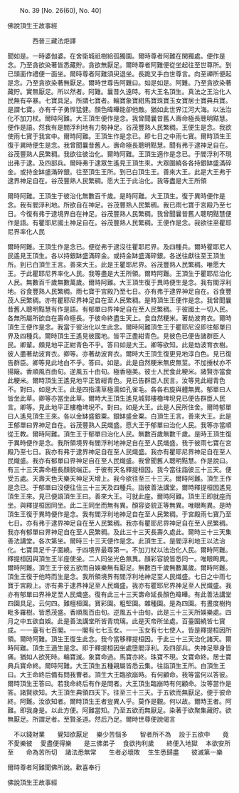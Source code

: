 ﻿　　No. 39 [No. 26(60), No. 40]

佛說頂生王故事經

　　　　西晉三藏法炬譯


聞如是。一時婆伽婆。在舍衛城祇樹給孤獨園。爾時尊者阿難在閑獨處。便作是念。乃至貪欲染著皆悉藏貯。貪欲無厭足。爾時尊者阿難便從坐起往至世尊所。到已頭面作禮便一面坐。爾時尊者阿難須臾退坐。長跪叉手白世尊言。向至禪所便起是念。乃至貪欲染著無厭足。爾時世尊告阿難曰。如是如是。阿難。乃至貪欲染著藏貯。實無厭足。所以然者。阿難。曩昔久遠時。有大王名頂生。真法之王治化人民無有卒暴。七寶具足。所謂七寶者。輪寶象寶紺馬寶珠寶玉女寶居士寶典兵寶。是謂七寶。亦有千子勇悍猛健。顏色暐曄能卻他敵。猶如此世界江河大海。以法治化不加刀杖。爾時阿難。大王頂生便作是念。我曾聞曩昔舊人壽命極長聰明黠慧。便作是語。然我有是閻浮利地有力勢神足。谷茂豐熟人民繁稠。王便生是念。我欲使雨七寶于我宮中。爾時阿難。王頂生作是念已。即七日之中雨七寶。爾時頂生王復于異時便生是念。我曾聞曩昔舊人。壽命極長聰明黠慧。聞有弗于逮神足自在。谷茂豐熟人民繁稠。我欲往彼治化。爾時阿難。王頂生適作是念已。于閻浮利不現出弗于逮。及四部兵。爾時弗于逮眾生遙見王頂生來。大眾圍繞各各持銀缽盛滿碎金。或持金缽盛滿碎銀。往至頂生王所。到已白頂生王。善來大王。此是大王弗于逮界神足自在。谷茂豐熟人民繁稠。愿大王于此治化。我等盡是大王所領

爾時阿難。王頂生于彼治化無數百千歲。是時阿難。大王頂生。復于異時便作是念。我有閻浮利地。所欲自在神足。谷茂豐熟人民繁稠。我已雨七寶于宮殿乃至七日。今復有弗于逮境界自在神足。谷茂豐熟人民繁稠。我曾聞曩昔舊人聰明黠慧便作是語。有瞿耶尼國土神足自在。谷茂豐熟人民繁稠。王便作是念。我欲往至瞿耶尼界率化人民

爾時阿難。王頂生作是念已。便從弗于逮沒往瞿耶尼界。及四種兵。爾時瞿耶尼人民遙見王頂生。各以持銀缽盛滿碎金。或持金缽盛滿碎銀。各送往獻往至王頂生所。到已白頂生王言。善來大王。此是王瞿耶尼界。谷茂豐熟人民繁稠。唯愿大王。于此瞿耶尼界率化人民。我等盡是大王所領。爾時阿難。王頂生于瞿耶尼治化人民。無數百千歲無數萬歲。爾時阿難。大王頂生復于異時便生是念。我有閻浮利地。谷食豐熟人民繁稠。雨七寶于宮殿乃至七日。亦有弗于逮界神足自在。谷食豐茂人民繁稠。亦有瞿耶尼界神足自在至人民繁稠。是時頂生王便作是念。我曾聞曩昔舊人聰明黠慧有作是語。有郁單曰界神足自在至人民繁稠。于彼國土一切人民。各無所屬所欲自在壽命極長。于彼命終盡生天上。食自然粳米。著劫波育衣。爾時頂生王便作是念。我當于彼治化以生此念。爾時阿難頂生王于瞿耶尼沒即往郁單曰界及四種兵。爾時頂生王遙見彼國地。皆平正盡紺青色。見彼色已便告諸群臣人民。卿輩。頗見地平正紺青色不乎。答曰如是大王。卿等欲知。此是劫波育衣樹。彼人盡著劫波育衣。卿等。亦著劫波育衣。爾時大王頂生復更見地淳白色。見已復告群臣。卿等見此地白不乎。答曰。如是。此是自然粳米無皮無莖。不加捶杖亦不揚簸。香順風百由旬。逆風五十由旬。極香極美。彼士人民食此粳米。諸賢亦當食此粳米。爾時頂生王遙見地平正皆紺青色。見已告群臣人民言。汝等見此紺青色不。對曰。如是大王。此是四指濡草極濡如孔雀毛。各各右旋與體無異。郁單曰人皆坐此草。卿等亦當坐此草。爾時大王頂生遙見城郭樓櫓埤堄見已便告群臣人民言。卿等。見此地平正樓櫓埤堄不。對曰。如是大王。此是人民所住舍。爾時郁單曰人遙見頂生王來。各以金缽盛銀粟。銀缽盛金粟。白頂生王言。善來大王。此是王郁單曰界神足自在。谷茂豐熟人民熾盛。愿大王于郁單曰治化人民。我等亦當順從王教。爾時阿難。頂生王于郁單曰治化人民。無數百歲無數千歲。是時王頂生復于異時便作是念。我所領境界有閻浮利地神足自在至人民熾盛。我于彼雨七寶在宮殿乃至七日。我亦有弗于逮界神足自在至人民熾盛。我亦有瞿耶尼界神足自在至人民熾盛。我亦有郁單曰界神足自在至人民熾盛。我曾聞舊人聰明黠慧。作是說曰。有三十三天壽命極長顏貌端正。于彼有天名釋提桓因。我今當往詣彼三十三天。便受五處。天壽天色天樂天神足天增上。我今欲往至三十三天。爾時阿難。頂生王作是念已。于郁單曰沒便往住三十三天及四種兵。詣彼善法講堂。爾時釋提桓因遙見頂生王來。見已便語頂生王曰。善來大王。可就此座。爾時阿難。頂生王即就座而坐。與釋提桓因同坐。此二王同坐而無有異。顏容姿貌正等無異。唯眼眴異。是時頂生王復于異時便作是念。我有閻浮利地神足自在至人民繁稠。于宮殿雨七寶乃至七日。亦有弗于逮界神足自在至人民繁稠。我亦有瞿耶尼界神足自在至人民繁稠。我亦有郁單曰界神足自在至人民繁稠。及此三十三天長壽久處此。爾時三十三天集善法講堂。各次第坐。爾時三十三天便作是念。此頂生王。是閻浮利地王以法治化。七寶具足千子圍繞。于四境界最尊第一。不加刀杖以法治化人民。爾時阿難。釋提桓因與頂生王半座使坐。二人同坐光色無異。顏彩容貌皆悉同一。唯眼眴異。爾時阿難。頂生王于彼五欲而自娛樂無有厭足。無數百千歲無數萬歲。爾時阿難。頂生王復于他時而生是念。我所領境界有閻浮利地神足至人民熾盛。七日之中雨七寶于宮殿上。亦有弗于逮界神足至人民熾盛。我亦有瞿耶尼界神足至人民熾盛。我亦有郁單曰界神足至人民熾盛。復有此三十三天壽命延長顏色暐曄。有此善法講堂四園具足。云何四。難檀桓園。寶彩園。粗堅園。雜種園。是為四園。有晝度樹拘毗多羅樹。皆悉茂盛。香順風百由旬。逆風五十由旬。此是三十三天所娛樂處。四月之中五欲自娛。此是善法講堂所皆青琉璃。此是天帝所坐處。百臺圍繞皆七寶成。一一臺有七百閣。一一閣有七七玉女。一一玉女有七七使人。皆是釋提桓因所領。爾時阿難。頂生王復生此念。我今當移釋提桓因。于此三十三天治化諸天。爾時阿難。頂生王適生是念。即于釋提桓因坐處墮閻浮利。及四部兵。失神足舉身皆痛。猶如人欲死時。輪寶滅。象寶命過。馬寶亦終。珠寶不現。女寶命終。居士寶典兵寶命終。爾時阿難。大王頂生五種親屬皆悉云集。往詣頂生王所。白頂生王曰。大王命終后備有問我曹者。頂生大王臨欲崩時。有何顧命。我等當何以答彼。爾時頂生王答曰。若我命終后有作是問者。大王頂生臨崩時有何顧命。汝等當作是答。諸賢欲知。大王頂生典領四天下。往至三十三天。于五欲而無厭足。便于彼命終。阿難。汝欲知者。爾時頂生王者豈異人乎。莫作是觀。何以故。爾時王者。阿難。即我身是。以此方便。阿難當知。乃至五欲而無厭足。染著于欲聚集藏貯。欲無厭足。所謂足者。至賢圣道。然后乃足。爾時世尊便說偈言

　不以錢財業　　覺知欲厭足
　樂少苦惱多　　智者所不為
　設于五欲中　　竟不愛樂彼
　愛盡便得樂　　是三佛弟子
　食欲拘利歲　　終便入地獄
　本欲安所至　　命為苦所切
　諸法悉無常　　生者必壞敗
　生生悉歸盡　　彼滅第一樂　

爾時尊者阿難聞佛所說。歡喜奉行

佛說頂生王故事經
